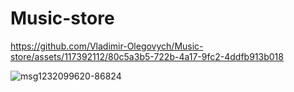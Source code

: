 # Music-store

https://github.com/Vladimir-Olegovych/Music-store/assets/117392112/80c5a3b5-722b-4a17-9fc2-4ddfb913b018

![msg1232099620-86824](https://github.com/Vladimir-Olegovych/Music-store/assets/117392112/e3424a8f-f16b-4ea5-83a5-7c1d37591d45)
